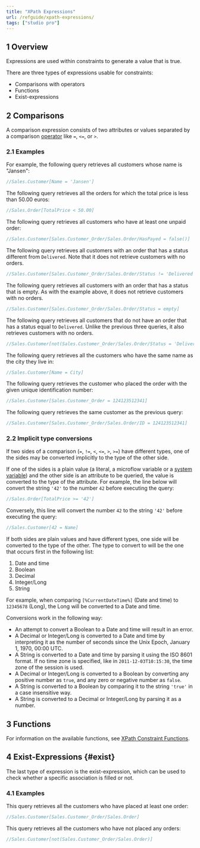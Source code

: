 ```yaml
---
title: "XPath Expressions"
url: /refguide/xpath-expressions/
tags: ["studio pro"]
---
```


## 1 Overview

Expressions are used within constraints to generate a value that is true.

There are three types of expressions usable for constraints:

* Comparisons with operators
* Functions
* Exist-expressions

## 2 Comparisons

A comparison expression consists of two attributes or values separated by a comparison [operator](/refguide/xpath-operators/) like `=`, `<=`, or `>`.

### 2.1 Examples

For example, the following query retrieves all customers whose name is "Jansen":

```java {linenos=false}
//Sales.Customer[Name = 'Jansen']
```

The following query retrieves all the orders for which the total price is less than 50.00 euros:

```java {linenos=false}
//Sales.Order[TotalPrice < 50.00]
```

The following query retrieves all customers who have at least one unpaid order:

```java {linenos=false}
//Sales.Customer[Sales.Customer_Order/Sales.Order/HasPayed = false()]
```

The following query retrieves all customers with an order that has a status different from `Delivered`.
Note that it does not retrieve customers with no orders.

```java {linenos=false}
//Sales.Customer[Sales.Customer_Order/Sales.Order/Status != 'Delivered']
```

The following query retrieves all customers with an order that has a status that is empty.
As with the example above, it does not retrieve customers with no orders.

```java {linenos=false}
//Sales.Customer[Sales.Customer_Order/Sales.Order/Status = empty]
```

The following query retrieves all customers that do not have an order that has a status equal to `Delivered`.
Unlike the previous three queries, it also retrieves customers with no orders.

```java {linenos=false}
//Sales.Customer[not(Sales.Customer_Order/Sales.Order/Status = 'Delivered')]
```

The following query retrieves all the customers who have the same name as the city they live in:

```java {linenos=false}
//Sales.Customer[Name = City]
```

The following query retrieves the customer who placed the order with the given unique identification number:

```java {linenos=false}
//Sales.Customer[Sales.Customer_Order = 124123512341]
```

The following query retrieves the same customer as the previous query:

```java {linenos=false}
//Sales.Customer[Sales.Customer_Order/Sales.Order/ID = 124123512341]
```

### 2.2 Implicit type conversions

If two sides of a comparison (`=`, `!=`, `<`, `<=`, `>`, `>=`) have different types, one of the sides may be converted implicitly to the type of the other side.

If one of the sides is a plain value (a literal, a microflow variable or a [system variable](/refguide/xpath-keywords-and-system-variables/#3-system-variables)) and the other side is an attribute to be queried, the value is converted to the type of the attribute. For example, the line below will convert the string `'42'` to the number `42` before executing the query:

```java {linenos=false}
//Sales.Order[TotalPrice >= '42']
```

Conversely, this line will convert the number `42` to the string `'42'` before executing the query:

```java {linenos=false}
//Sales.Customer[42 = Name]
```

If both sides are plain values and have different types, one side will be converted to the type of the other. The type to convert to will be the one that occurs first in the following list:

1. Date and time
1. Boolean
1. Decimal
1. Integer/Long
1. String

For example, when comparing `[%CurrentDateTime%]` (Date and time) to `12345678` (Long), the Long will be converted to a Date and time.

Conversions work in the following way:

* An attempt to convert a Boolean to a Date and time will result in an error.
* A Decimal or Integer/Long is converted to a Date and time by interpreting it as the number of seconds since the Unix Epoch, January 1, 1970, 00:00 UTC.
* A String is converted to a Date and time by parsing it using the ISO 8601 format. If no time zone is specified, like in `2011-12-03T10:15:30`, the time zone of the session is used.
* A Decimal or Integer/Long is converted to a Boolean by converting any positive number as `true`, and any zero or negative number as `false`.
* A String is converted to a Boolean by comparing it to the string `'true'` in a case insensitive way.
* A String is converted to a Decimal or Integer/Long by parsing it as a number.

## 3 Functions

For information on the available functions, see [XPath Constraint Functions](/refguide/xpath-constraint-functions/).

## 4 Exist-Expressions {#exist}

The last type of expression is the exist-expression, which can be used to check whether a specific association is filled or not.

### 4.1 Examples

This query retrieves all the customers who have placed at least one order:

```java {linenos=false}
//Sales.Customer[Sales.Customer_Order/Sales.Order]
```

This query retrieves all the customers who have not placed any orders:

```java {linenos=false}
//Sales.Customer[not(Sales.Customer_Order/Sales.Order)]
```
